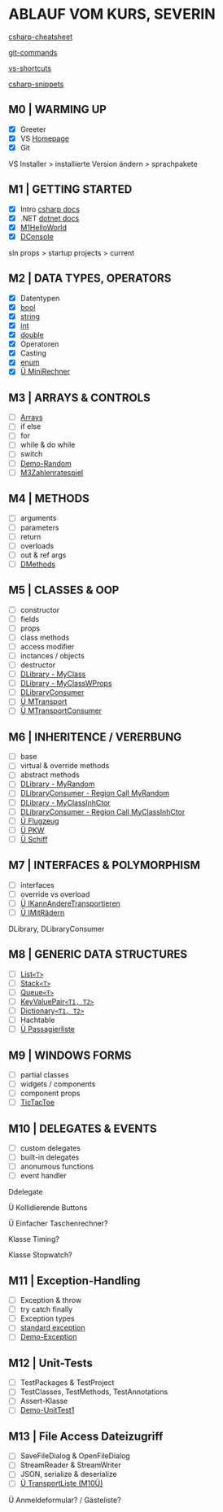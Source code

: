 # ABLAUF VOM KURS, SEVERIN

[csharp-cheatsheet](CSHARP-CHEATSHEET.md)

[git-commands](GIT-COMMANDS.md)

[vs-shortcuts](VS-SHORTCUTS.md)

[csharp-snippets](CSHARP-SNIPPETS.md)

## M0 | WARMING UP

- [x] Greeter
- [x] VS [Homepage](https://visualstudio.microsoft.com/de/)
- [x] Git

VS Installer > installierte Version ändern > sprachpakete

## M1 | GETTING STARTED

- [x] Intro [csharp docs](https://docs.microsoft.com/de-de/dotnet/csharp/)
- [x] .NET [dotnet docs](https://docs.microsoft.com/de-de/dotnet/api/?view=netframework-4.8)
- [x] [M1HelloWorld](../severin/CS-GK-VC-S/M1HelloWorld/M1HelloWorld.cs)
- [x] [DConsole](../severin/CS-GK-VC-S/Demo-Console/DemoConsole.cs)

sln props > startup projects > current

## M2 | DATA TYPES, OPERATORS

- [x] Datentypen
- [x] [bool](../severin/CS-GK-VC-S/Demo-bool/Dbool.cs)
- [x] [string](../severin/CS-GK-VC-S/Demo-String/Dstring.cs)
- [x] [int](../severin/CS-GK-VC-S/Demo-int/Dint.cs)
- [x] [double](../severin/CS-GK-VC-S/Demo-double/Ddouble.cs)
- [x] Operatoren
- [x] Casting
- [x] [enum](../severin/CS-GK-VC-S/Demo-enum/Denum.cs)
- [x] [Ü MiniRechner](../severin/CS-GK-VC-S/M2MiniRechner/M2MiniRechner.cs)

## M3 | ARRAYS & CONTROLS

- [ ] [Arrays](../severin/CS-GK-VC-S/Demo-Array/DArray.cs)
- [ ] if else
- [ ] for
- [ ] while & do while
- [ ] switch
- [ ] [Demo-Random](../severin/CS-GK-VC-S/Demo-Random/DRandom.cs)
- [ ] [M3Zahlenratespiel](../severin/CS-GK-VC-S/M3Zufallszahl/M3Zufallszahl.cs)

## M4 | METHODS

- [ ] arguments
- [ ] parameters
- [ ] return
- [ ] overloads
- [ ] out & ref args
- [ ] [DMethods](../severin/CS-GK-VC-S/Demo-Methods/DMethods.cs)

## M5 | CLASSES & OOP

- [ ] constructor
- [ ] fields
- [ ] props
- [ ] class methods
- [ ] access modifier
- [ ] inctances / objects
- [ ] destructor
- [ ] [DLibrary - MyClass](../severin/CS-GK-VC-S/Demo-Library/MyClass.cs) <!-- der bessere Name: MyClassWFields -->
- [ ] [DLibrary - MyClassWProps](../severin/CS-GK-VC-S/Demo-Library/MyClassWProps.cs)
- [ ] [DLibraryConsumer](../severin/CS-GK-VC-S/Demo-Library-Consumer/DLibConsumer.cs)
- [ ] [Ü MTransport](../severin/CS-GK-VC-S/MTransport/Transport.cs)
- [ ] [Ü MTransportConsumer](../severin/CS-GK-VC-S/MTransport/TConsumer.cs)

## M6 | INHERITENCE / VERERBUNG

- [ ] base
- [ ] virtual & override methods
- [ ] abstract methods
- [ ] [DLibrary - MyRandom](../severin/CS-GK-VC-S/Demo-Library/MyRandom.cs)
- [ ] [DLibraryConsumer - Region Call MyRandom](../severin/CS-GK-VC-S/Demo-Library-Consumer/DLibConsumer.cs)
- [ ] [DLibrary - MyClassInhCtor](../severin/CS-GK-VC-S/Demo-Library/MyClassInhCtor.cs)
- [ ] [DLibraryConsumer - Region Call MyClassInhCtor](../severin/CS-GK-VC-S/Demo-Library-Consumer/DLibConsumer.cs)
- [ ] [Ü Flugzeug](../severin/CS-GK-VC-S/MTransport/Flugzeug.cs)
- [ ] [Ü PKW](../severin/CS-GK-VC-S/MTransport/PKW.cs)
- [ ] [Ü Schiff](../severin/CS-GK-VC-S/MTransport/Schiff.cs)

## M7 | INTERFACES & POLYMORPHISM

- [ ] interfaces
- [ ] override vs overload
- [ ] [Ü IKannAndereTransportieren](../severin/CS-GK-VC-S/MTransport/IKannAndereTransportieren.cs)
- [ ] [Ü IMitRädern](../severin/CS-GK-VC-S/MTransport/IMitRädern.cs)

DLibrary, DLibraryConsumer

## M8 | GENERIC DATA STRUCTURES

- [ ] [List`<T>`](../severin/CS-GK-VC-S/Demo-List/DList.cs)
- [ ] [Stack`<T>`](../severin/CS-GK-VC-S/Demo-Stack/DStack.cs)
- [ ] [Queue`<T>`](../severin/CS-GK-VC-S/Demo-Queue/DQueue.cs)
- [ ] [KeyValuePair`<T1, T2>`](../severin/CS-GK-VC-S/Demo-KeyValuePair/DKeyValuePair.cs)
- [ ] [Dictionary`<T1, T2>`](../severin/CS-GK-VC-S/Demo-Dictionary/DDictionary.cs)
- [ ] Hachtable
- [ ] [Ü Passagierliste](../severin/CS-GK-VC-S/MTransport/Flugzeug.cs)

## M9 | WINDOWS FORMS

- [ ] partial classes
- [ ] widgets / components
- [ ] component props
- [ ] [TicTacToe](../severin/CS-GK-VC-S/Demo-WinForm/DWinForm.cs)

## M10 | DELEGATES & EVENTS

- [ ] custom delegates
- [ ] built-in delegates
- [ ] anonumous functions
- [ ] event handler

Ddelegate

Ü Kollidierende Buttons

Ü Einfacher Taschenrechner?

Klasse Timing?

Klasse Stopwatch?

## M11 | Exception-Handling​

- [ ] Exception & throw
- [ ] try catch finally
- [ ] Exception types
- [ ] [standard exception](https://docs.microsoft.com/de-de/dotnet/standard/design-guidelines/using-standard-exception-types)
- [ ] [Demo-Exception](../severin/CS-GK-VC-S/Demo-Exceptions/Form1.cs)

## M12 | Unit-Tests

- [ ] TestPackages & TestProject
- [ ] TestClasses, TestMethods, TestAnnotations
- [ ] Assert-Klasse
- [ ] [Demo-UnitTest1](../severin/CS-GK-VC-S/Demo-UnitTests/UnitTest1.cs)

## M13 | File Access Dateizugriff​

- [ ] SaveFileDialog & OpenFileDialog
- [ ] StreamReader & StreamWriter
- [ ] JSON, serialize & deserialize 
- [ ] [Ü TransportListe (M10Ü)](../severin/CS-GK-VC-S/M13Serialisierung/Form1.cs)

Ü Anmeldeformular? / Gästeliste?